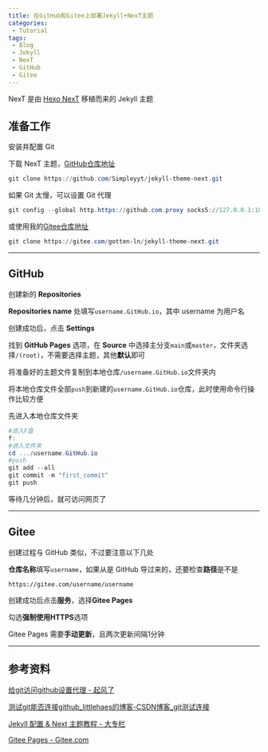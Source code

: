 ```yaml
---
title: 在GitHub和Gitee上部署Jekyll+NexT主题
categories:
 - Tutorial
tags:
 - Blog
 - Jekyll
 - NexT
 - GitHub
 - Gitee
---
```


NexT 是由 [Hexo NexT](https://github.com/iissnan/hexo-theme-next) 移植而来的 Jekyll 主题

<!--more-->

## 准备工作

安装并配置 Git

下载 NexT 主题，<a href="https://github.com/Simpleyyt/jekyll-theme-next" target="_blank">GitHub仓库地址</a>

```powershell
git clone https://github.com/Simpleyyt/jekyll-theme-next.git
```

如果 Git 太慢，可以设置 Git 代理

```powershell
git config --global http.https://github.com.proxy socks5://127.0.0.1:1080
```

或使用我的<a href="https://gitee.com/gotten-ln/jekyll-theme-next" target="_blank">Gitee仓库地址</a>

```powershell
git clone https://gitee.com/gotten-ln/jekyll-theme-next.git
```

---

## GitHub

创建新的 **Repositories**

**Repositories name** 处填写`username.GitHub.io`，其中 username 为用户名

创建成功后，点击 **Settings**

找到 **GitHub Pages** 选项，在 **Source** 中选择主分支`main`或`master`，文件夹选择`/(root)`，不需要选择主题，其他**默认**即可

将准备好的主题文件复制到本地仓库`/username.GitHub.io`文件夹内

将本地仓库文件全部`push`到新建的`username.GitHub.io`仓库，此时使用命令行操作比较方便

先进入本地仓库文件夹

```powershell
#进入F盘
f:
#进入文件夹
cd .../username.GitHub.io
#push
git add --all
git commit -m "first_commit"
git push
```

等待几分钟后，就可访问网页了

---

## Gitee

创建过程与 GitHub 类似，不过要注意以下几处

**仓库名称**填写`username`，如果从是 GitHub 导过来的，还要检查**路径**是不是

`https://gitee.com/username/username`

创建成功后点击**服务**，选择**Gitee Pages**

勾选**强制使用HTTPS**选项

Gitee Pages 需要**手动更新**，且两次更新间隔1分钟

---

## 参考资料

[给git访问github设置代理 - 起风了](https://www.dyxmq.cn/it/git/set-http-proxy-for-github.html)

[测试git能否连接github_littlehaes的博客-CSDN博客_git测试连接](https://blog.csdn.net/littlehaes/article/details/102082142)

[Jekyll 配置 & Next 主题教程 - 大专栏](https://www.dazhuanlan.com/2019/12/24/5e01f12f3f751/)

[Gitee Pages - Gitee.com](https://gitee.com/help/articles/4136#article-header0)

